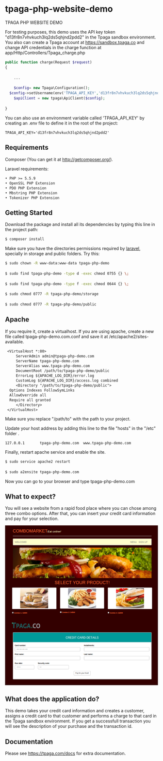 # tpaga-php-website-demo
TPAGA PHP WEBSITE DEMO

For testing purposes, this demo uses the API key token "d13fr8n7vhvkuch3lq2ds5qhjnd2pdd2" in the Tpaga sandbox environment. You also can create a Tpaga account at https://sandbox.tpaga.co and change API credentials in the charge function at app/Http/Controllers/Tpaga_charge.php

```php
public function charge(Request $request)
{

	...

	$config= new Tpaga\Configuration();
  $config->setUsername(env('TPAGA_API_KEY','d13fr8n7vhvkuch3lq2ds5qhjnd2pdd2'));
	$apiClient = new tpaga\ApiClient($config);

}
```
You can also use an environment variable called 'TPAGA_API_KEY' by creating an .env file to define it in the root of the project:

```
TPAGA_API_KEY='d13fr8n7vhvkuch3lq2ds5qhjnd2pdd2'
```

## Requirements

Composer (You can get it at http://getcomposer.org/).

Laravel requirements: 

	• PHP >= 5.5.9
	• OpenSSL PHP Extension
	• PDO PHP Extension
	• Mbstring PHP Extension
	• Tokenizer PHP Extension

## Getting Started

Download the package and install all its dependencies by typing this line in the project path:

```bash
$ composer install
```
Make sure you have the directories permissions required by [laravel](http://laravel.com/docs/5.1#basic-configuration), specially in storage and public folders. Try this:

```bash
$ sudo chown -R www-data:www-data tpaga-php-demo 

$ sudo find tpaga-php-demo -type d -exec chmod 0755 {} \;

$ sudo find tpaga-php-demo -type f -exec chmod 0644 {} \;

$ sudo chmod 0777 -R tpaga-php-demo/storage

$ sudo chmod 0777 -R tpaga-php-demo/public

```
## Apache

If you require it, create a virtualhost. If you are using apache, create a new file called tpaga-php-demo.com.conf and save it at /etc/apache2/sites-available.

```subl
 <VirtualHost *:80>
     ServerAdmin admin@tpaga-php-demo.com
     ServerName tpaga-php-demo.com
     ServerAlias www.tpaga-php-demo.com
     DocumentRoot /path/to/tpaga-php-demo/public
     ErrorLog ${APACHE_LOG_DIR}/error.log
     CustomLog ${APACHE_LOG_DIR}/access.log combined
     <Directory "/path/to/tpaga-php-demo/public">
  Options Indexes FollowSymLinks
  AllowOverride all
  Require all granted
     </Directory>
 </VirtualHost>
```
Make sure you replace "/path/to" with the path to your project.

Update your host address by adding this line to the file "hosts" in the "/etc" folder .

```
127.0.0.1       tpaga-php-demo.com  www.tpaga-php-demo.com
```

Finally, restart apache service and enable the site.

```bash
$ sudo service apache2 restart

$ sudo a2ensite tpaga-php-demo.com
```
Now you can go to your browser and type tpaga-php-demo.com

## What to expect?

You will see a website from a rapid food place where you can chose among three combo options. After that, you can insert your credit card information and pay for your selection.

![phpweb](/phpweb.png)

## What does the application do?

This demo takes your credit card information and creates a customer, assigns a credit card to that customer and performs a charge to that card in the Tpaga sandbox environment. If you get a successfull transaction you will see the description of your purchase and the transaction id.

## Documentation

Please see https://tpaga.com/docs for extra documentation.